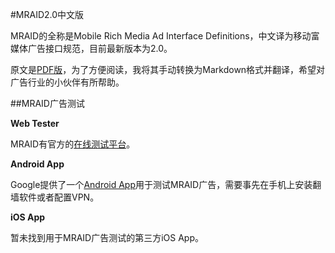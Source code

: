 #MRAID2.0中文版

MRAID的全称是Mobile Rich Media Ad Interface Definitions，中文译为移动富媒体广告接口规范，目前最新版本为2.0。

原文是[PDF版](http://www.iab.net/mraid)，为了方便阅读，我将其手动转换为Markdown格式并翻译，希望对广告行业的小伙伴有所帮助。

##MRAID广告测试

**Web Tester**

MRAID有官方的[在线测试平台](http://webtester.mraid.org/)。

**Android App**

Google提供了一个[Android App](https://play.google.com/store/apps/details?id=com.google.ads.showcase&hl=en)用于测试MRAID广告，需要事先在手机上安装翻墙软件或者配置VPN。

**iOS App**

暂未找到用于MRAID广告测试的第三方iOS App。
